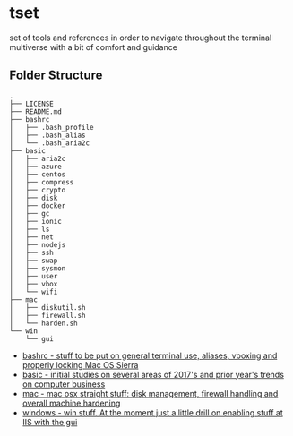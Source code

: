 # tset
set of tools and references in order to navigate throughout the terminal multiverse with a bit of comfort and guidance


## Folder Structure

```
.
├── LICENSE
├── README.md
├── bashrc
│   ├── .bash_profile
│   ├── .bash_alias
│   └── .bash_aria2c
├── basic
│   ├── aria2c
│   ├── azure
│   ├── centos
│   ├── compress
│   ├── crypto
│   ├── disk
│   ├── docker
│   ├── gc
│   ├── ionic
│   ├── ls
│   ├── net
│   ├── nodejs
│   ├── ssh
│   ├── swap
│   ├── sysmon
│   ├── user
│   ├── vbox
│   └── wifi
├── mac
│   ├── diskutil.sh
│   ├── firewall.sh
│   └── harden.sh
└── win
    └── gui
```

- [bashrc - stuff to be put on general terminal use, aliases, vboxing and properly locking Mac OS Sierra](./bashrc)
- [basic - initial studies on several areas of 2017's and prior year's trends on computer business](./basic)
- [mac - mac osx straight stuff: disk management, firewall handling and overall machine hardening](./mac)
- [windows - win stuff. At the moment just a little drill on enabling stuff at IIS with the gui](./win)